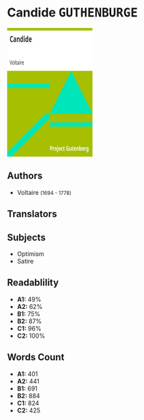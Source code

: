 # Candide <kbd>GUTHENBURGE</kbd>

![](./cover.medium.jpg "")

## Authors


 - Voltaire <small>(1694 - 1778)</small>

## Translators



## Subjects


 - Optimism
 - Satire

## Readablility


 - **A1:** 49%
 - **A2:** 62%
 - **B1:** 75%
 - **B2:** 87%
 - **C1:** 96%
 - **C2:** 100%

## Words Count


 - **A1:** 401
 - **A2:** 441
 - **B1:** 691
 - **B2:** 884
 - **C1:** 824
 - **C2:** 425
